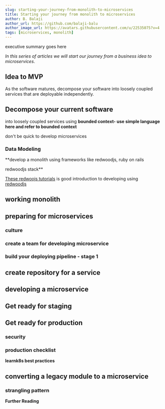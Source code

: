 ```yaml
---
slug: starting-your-journey-from-monolith-to-microservices
title: Starting your journey from monolith to microservices
author: B. Balaji
author_url: https://github.com/balaji-balu
author_image_url: https://avatars.githubusercontent.com/u/22535075?v=4
tags: [microservices, monolith]
---
```

executive summary goes here

<!--truncate-->

_In this series of articles we will start our journey from a business idea to  microservices_.  

## Idea to MVP

As the software matures, decompose your software into loosely coupled services that are deployable independently. 

## Decompose your current software 

into loosely coupled services using **bounded context- use simple language here and refer to bounded context**

don't be quick to develop microservices 

### Data Modeling 

**develop a monolith using frameworks like redwoodjs, ruby on rails

redwoodjs stack**

[These redwoojs tutorials](https://learn.redwoodjs.com/docs/tutorial/welcome-to-redwood) is good introduction to developing using [redwoodjs](https://redwoodjs.com/)

## working monolith 

## preparing for microservices 

### culture 

### create a team for developing microservice 

### build your deploying pipeline - stage 1

## create repository for a service 

## developing a microservice 

## Get ready for staging 

## Get ready for production 

### security 

### production checklist 

**learnk8s best practices**

## converting a legacy module to a microservice 

### strangling pattern 

**Further Reading**
